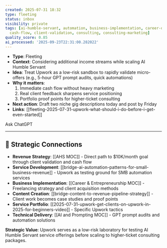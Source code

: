 ```yaml
---
created: 2025-07-31 18:32
type: fleeting
status: inbox
visibility: private
tags: [ai-humble-servant, automation, business-implementation, career-development,
  cash-flow, client-validation, consulting, consulting-marketing]
quality_score: 0.85
ai_processed: '2025-09-23T22:31:00.282022'
---
```

- **Type**: Fleeting
- **Context**: Considering additional income streams while scaling AI Humble Servant
- **Idea**: Treat Upwork as a low-risk sandbox to rapidly validate micro-offers (e.g., 5-hour GPT prompt audits, quick automations)
- **Why it matters**:
    1. Immediate cash flow without heavy marketing
    2. Real client feedback sharpens service positioning
    3. Portfolio proof points for higher-ticket consulting
- **Next action**: Draft two niche gig descriptions today and post by Friday
- **Links**: [[fleeting-2025-07-31-upwork-what-should-i-do-before-i-get-even-started]]
    

Ask ChatGPT

---

## 🔗 Strategic Connections
- **Revenue Strategy**: [[AHS MOC]] - Direct path to $10K/month goal through client validation and cash flow
- **Service Development**: [[bridge-ai-automation-patterns-for-small-business-revenue]] - Upwork as testing ground for SMB automation services
- **Business Implementation**: [[Career & Entrepreneurship MOC]] - Freelancing strategy and client acquisition methods
- **Content Creation**: [[bridge-content-to-revenue-pipeline-strategy]] - Client work becomes case studies and proof points
- **Service Portfolio**: [[2025-07-31-upwork-get-clients-on-upwork-in-2025-for-beginners-video]] - Specific Upwork tactics
- **Technical Delivery**: [[AI and Prompting MOC]] - GPT prompt audits and automation solutions

**Strategic Value**: Upwork serves as a low-risk laboratory for testing AI Humble Servant service offerings before scaling to higher-ticket consulting packages.